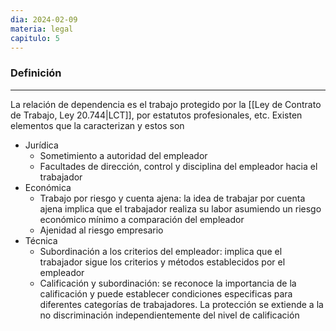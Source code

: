 ```yaml
---
dia: 2024-02-09
materia: legal
capitulo: 5
---
```

### Definición
---
La relación de dependencia es el trabajo protegido por la [[Ley de Contrato de Trabajo, Ley 20.744|LCT]], por estatutos profesionales, etc. Existen elementos que la caracterizan y estos son
* Jurídica
	* Sometimiento a autoridad del empleador
	* Facultades de dirección, control y disciplina del empleador hacia el trabajador
* Económica
	* Trabajo por riesgo y cuenta ajena: la idea de trabajar por cuenta ajena implica que el trabajador realiza su labor asumiendo un riesgo económico mínimo a comparación del empleador
	* Ajenidad al riesgo empresario
* Técnica
	* Subordinación a los criterios del empleador: implica que el trabajador sigue los criterios y métodos establecidos por el empleador
	* Calificación y subordinación: se reconoce la importancia de la calificación y puede establecer condiciones especificas para diferentes categorías de trabajadores. La protección se extiende a la no discriminación independientemente del nivel de calificación